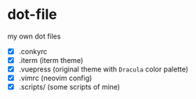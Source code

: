 # dot-file

my own dot files

- [x] .conkyrc
- [x] .iterm (iterm theme)
- [x] .vuepress (original theme with `Dracula` color palette)
- [x] .vimrc (neovim config)
- [x] .scripts/ (some scripts of mine)
